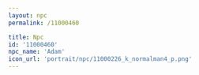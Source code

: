 ```yaml
---
layout: npc
permalink: /11000460

title: Npc
id: '11000460'
npc_name: 'Adam'
icon_url: 'portrait/npc/11000226_k_normalman4_p.png'
---
```

